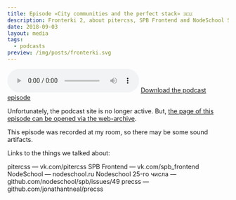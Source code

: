 ```yaml
---
title: Episode «City communities and the perfect stack» 🇷🇺
description: Fronterki 2, about pitercss, SPB Frontend and NodeSchool SPB
date: 2018-09-03
layout: media
tags:
  - podcasts
preview: /img/posts/fronterki.svg
---
```


<audio controls>
  <source class="u-audio" preload="auto" src="/media/SPB-Frontend-Drinkcast-26.mp3" type="audio/mpeg">
  <a href="/media/SPB-Frontend-Drinkcast-26.mp3" download>Download the podcast episode</a>
</audio>
<a href="/media/SPB-Frontend-Drinkcast-26.mp3" download>Download the podcast episode</a>

Unfortunately, the podcast site is no longer active.
But, [the page of this episode can be opened via the web-archive](https://web.archive.org/web/20180626214705/http://fronterki.fm/post/158701505151/002-%D0%B0%D0%BD%D0%B4%D1%80%D0%B5%D0%B9-%D0%B3%D1%83%D1%80%D1%8B%D0%BB%D1%91%D0%B2-%D0%B3%D0%BE%D1%80%D0%BE%D0%B4%D1%81%D0%BA%D0%B8%D0%B5-%D1%81%D0%BE%D0%BE%D0%B1%D1%89%D0%B5%D1%81%D1%82%D0%B2%D0%B0-%D0%B8).

This episode was recorded at my room, so there may be some sound artifacts.

Links to the things we talked about:

pitercss — vk.com/pitercss
SPB Frontend — vk.com/spb_frontend
NodeSchool — nodeschool.ru
Nodeschool 25-го числа — github.com/nodeschool/spb/issues/49
precss — github.com/jonathantneal/precss
